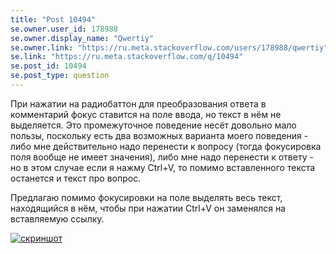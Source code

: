 ```yaml
---
title: "Post 10494"
se.owner.user_id: 178988
se.owner.display_name: "Qwertiy"
se.owner.link: "https://ru.meta.stackoverflow.com/users/178988/qwertiy"
se.link: "https://ru.meta.stackoverflow.com/q/10494"
se.post_id: 10494
se.post_type: question
---
```

<p>При нажатии на радиобаттон для преобразования ответа в комментарий фокус ставится на поле ввода, но текст в нём не выделяется. Это промежуточное поведение несёт довольно мало пользы, поскольку есть два возможных варианта моего поведения - либо мне действительно надо перенести к вопросу (тогда фокусировка поля вообще не имеет значения), либо мне надо перенести к ответу - но в этом случае если я нажму Ctrl+V, то помимо вставленного текста останется и текст про вопрос.</p>

<p>Предлагаю помимо фокусировки на поле выделять весь текст, находящийся в нём, чтобы при нажатии Ctrl+V он заменялся на вставляемую ссылку.</p>

<p><a href="https://i.stack.imgur.com/6d3RH.png" rel="nofollow noreferrer"><img src="https://i.stack.imgur.com/6d3RH.png" alt="скриншот"></a></p>
